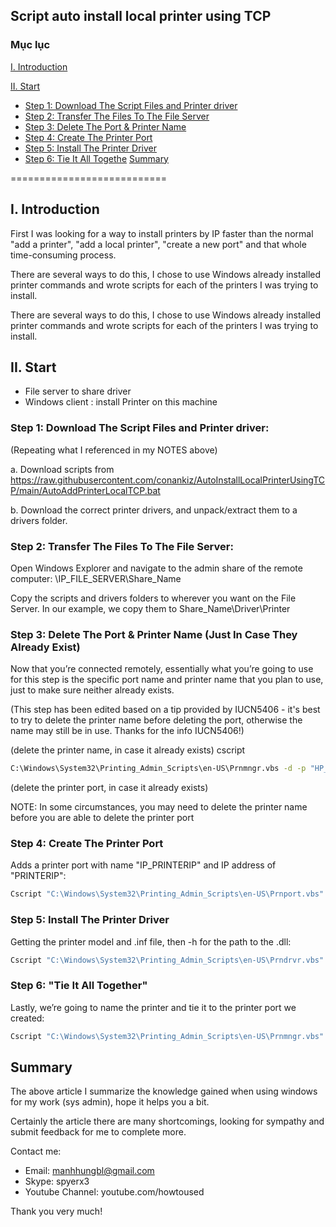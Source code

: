 ## Script auto install local printer using TCP

### Mục lục

[I. Introduction](#Modau)

[II. Start](#batdau)
- [Step 1: Download The Script Files and Printer driver](#step1)
- [Step 2: Transfer The Files To The File Server](#step2)
- [Step 3: Delete The Port & Printer Name](#step3)
- [Step 4: Create The Printer Port](#step4)
- [Step 5: Install The Printer Driver](#step5)
- [Step 6: Tie It All Togethe](#step6)
[Summary](#Tongket)

===========================
<a name="Modau"></a>
## I. Introduction
First I was looking for a way to install printers by IP faster than the normal "add a printer", "add a local printer", "create a new port" and that whole time-consuming process.

There are several ways to do this, I chose to use Windows already installed printer commands and wrote scripts for each of the printers I was trying to install.

There are several ways to do this, I chose to use Windows already installed printer commands and wrote scripts for each of the printers I was trying to install.
<a name="batdau"></a>
## II. Start
- File server to share driver
- Windows client : install Printer on this machine
<a name="step1"></a>
### Step 1: Download The Script Files and Printer driver:
(Repeating what I referenced in my NOTES above)

a. Download scripts from https://raw.githubusercontent.com/conankiz/AutoInstallLocalPrinterUsingTCP/main/AutoAddPrinterLocalTCP.bat

b. Download the correct printer drivers, and unpack/extract them to a drivers folder.
<a name="step2"></a>
### Step 2: Transfer The Files To The File Server:
Open Windows Explorer and navigate to the admin share of the remote computer: \\IP_FILE_SERVER\Share_Name

Copy the scripts and drivers folders to wherever you want on the File Server. In our example, we copy them to Share_Name\Driver\Printer
<a name="step3"></a>
### Step 3: Delete The Port & Printer Name (Just In Case They Already Exist)
Now that you’re connected remotely, essentially what you’re going to use for this step is the specific port name and printer name that you plan to use, just to make sure neither already exists.

(This step has been edited based on a tip provided by IUCN5406 - it's best to try to delete the printer name before deleting the port, otherwise the name may still be in use. Thanks for the info IUCN5406!)

(delete the printer name, in case it already exists) cscript 
``` sh
C:\Windows\System32\Printing_Admin_Scripts\en-US\Prnmngr.vbs -d -p "HP_P2035n"
```
(delete the printer port, in case it already exists) 

NOTE: In some circumstances, you may need to delete the printer name before you are able to delete the printer port
<a name="step4"></a>
### Step 4: Create The Printer Port
Adds a printer port with name "IP_PRINTERIP" and IP address of "PRINTERIP":
``` sh
Cscript "C:\Windows\System32\Printing_Admin_Scripts\en-US\Prnport.vbs" -a -r 192.168.11.6 -h 192.168.11.6 -o raw -n 9100
```
<a name="step5"></a>
### Step 5: Install The Printer Driver
Getting the printer model and .inf file, then -h for the path to the .dll:
``` sh
Cscript "C:\Windows\System32\Printing_Admin_Scripts\en-US\Prndrvr.vbs" -a -m "HP LaserJet P2035n" -i "\\192.168.11.250\Source\Driver\Printer\ljP2035-gdi-pnp-win64-en\HP2030.INF" -h "\\192.168.11.250\Source\Driver\Printer\ljP2035-gdi-pnp-win64-en
```
<a name="step6"></a>
### Step 6: "Tie It All Together"
Lastly, we’re going to name the printer and tie it to the printer port we created:
``` sh
Cscript "C:\Windows\System32\Printing_Admin_Scripts\en-US\Prnmngr.vbs" -a -p "HP_P2035n" -m "HP LaserJet P2035n" -r 192.168.11.6
```
<a name="tongket"></a>
## Summary
The above article I summarize the knowledge gained when using windows for my work (sys admin), hope it helps you a bit.

Certainly the article there are many shortcomings, looking for sympathy and submit feedback for me to complete more.

Contact me:
- Email: manhhungbl@gmail.com
- Skype: spyerx3
- Youtube Channel: youtube.com/howtoused

Thank you very much!
